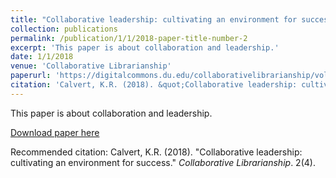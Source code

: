 ```yaml
---
title: "Collaborative leadership: cultivating an environment for success"
collection: publications
permalink: /publication/1/1/2018-paper-title-number-2
excerpt: 'This paper is about collaboration and leadership.'
date: 1/1/2018
venue: 'Collaborative Librarianship'
paperurl: 'https://digitalcommons.du.edu/collaborativelibrarianship/vol10/iss2/4/ '
citation: 'Calvert, K.R. (2018). &quot;Collaborative leadership: cultivating an environment for success.&quot; <i>Collaborative Librarianship</i>. 2(4).'
---
```

This paper is about collaboration and leadership.

[Download paper here](https://digitalcommons.du.edu/collaborativelibrarianship/vol10/iss2/4/ )

Recommended citation: Calvert, K.R. (2018). "Collaborative leadership: cultivating an environment for success." <i>Collaborative Librarianship</i>. 2(4).